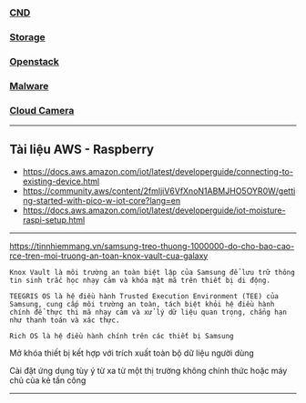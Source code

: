### [CND](https://www.youtube.com/watch?v=zM-6q54gu1w&list=PLUD8HYMnoROxPqDsDzyTagU3l6V1CbbAy&index=7)

### [Storage](https://www.youtube.com/watch?v=KhDz0uzoIXM&list=PLUD8HYMnoROxPqDsDzyTagU3l6V1CbbAy&index=3)

### [Openstack](https://www.youtube.com/watch?v=ZqR34IwIor8)

### [Malware](https://www.youtube.com/watch?v=rXCQHEa5BOY&list=PLUD8HYMnoROxPqDsDzyTagU3l6V1CbbAy&index=14)

### [Cloud Camera](https://www.youtube.com/watch?v=X2cahs4Ld7k&list=PLUD8HYMnoROxPqDsDzyTagU3l6V1CbbAy&index=17)

---------------------------------------------------------------------------------
## Tài liệu AWS - Raspberry
- https://docs.aws.amazon.com/iot/latest/developerguide/connecting-to-existing-device.html
- https://community.aws/content/2fmIjiV6VfXnoN1ABMJHO5OYR0W/getting-started-with-pico-w-iot-core?lang=en
- https://docs.aws.amazon.com/iot/latest/developerguide/iot-moisture-raspi-setup.html

---------------------------------------------------------------------------------
https://tinnhiemmang.vn/samsung-treo-thuong-1000000-do-cho-bao-cao-rce-tren-moi-truong-an-toan-knox-vault-cua-galaxy

```
Knox Vault là môi trường an toàn biệt lập của Samsung để lưu trữ thông tin sinh trắc học nhạy cảm và khóa mật mã trên thiết bị di động.

TEEGRIS OS là hệ điều hành Trusted Execution Environment (TEE) của Samsung, cung cấp môi trường an toàn, tách biệt khỏi hệ điều hành chính để thực thi mã nhạy cảm và xử lý dữ liệu quan trọng, chẳng hạn như thanh toán và xác thực.

Rich OS là hệ điều hành chính trên các thiết bị Samsung
```

Mở khóa thiết bị kết hợp với trích xuất toàn bộ dữ liệu người dùng

Cài đặt ứng dụng tùy ý từ xa từ một thị trường không chính thức hoặc máy chủ của kẻ tấn công

-----------------------------------------------------------------------------------






